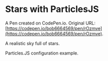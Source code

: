 # Stars with ParticlesJS

A Pen created on CodePen.io. Original URL: [https://codepen.io/bob6664569/pen/rOzmve](https://codepen.io/bob6664569/pen/rOzmve).

A realistic sky full of stars. 

Particles.JS configuration example.
